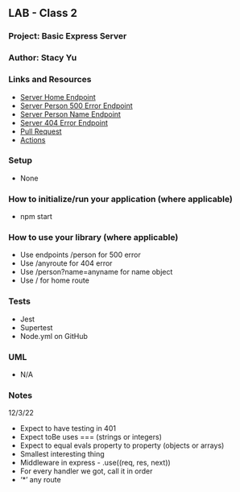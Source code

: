## LAB - Class 2

### Project: Basic Express Server 
### Author: Stacy Yu
### Links and Resources
- [Server Home Endpoint](https://basic-express-server-08gc.onrender.com/)
- [Server Person 500 Error Endpoint](https://basic-express-server-08gc.onrender.com/person)
- [Server Person Name Endpoint](https://basic-express-server-08gc.onrender.com/person?name=Stacy)
- [Server 404 Error Endpoint](https://basic-express-server-08gc.onrender.com/meow)
- [Pull Request](https://github.com/stacyyuu/basic-express-server/pull/2)
- [Actions](https://github.com/stacyyuu/basic-express-server/actions)

### Setup
- None

### How to initialize/run your application (where applicable)
- npm start

### How to use your library (where applicable)
- Use endpoints /person for 500 error
- Use /anyroute for 404 error
- Use /person?name=anyname for name object
- Use / for home route 

### Tests
- Jest
- Supertest
- Node.yml on GitHub

### UML
- N/A

### Notes
12/3/22
- Expect to have testing in 401 
- Expect toBe uses === (strings or integers)
- Expect to equal evals property to property (objects or arrays)
- Smallest interesting thing
- Middleware in express - .use((req, res, next))
- For every handler we got, call it in order
- ‘*’ any route
